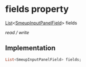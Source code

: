 


# fields property






[List](https://api.flutter.dev/flutter/dart-core/List-class.html)&lt;[SmeupInputPanelField](../../smeup_models_widgets_smeup_input_panel_field/SmeupInputPanelField-class.md)> fields
  
_read / write_






## Implementation

```dart
List<SmeupInputPanelField> fields;


```







